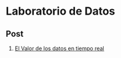 # Laboratorio de Datos

## Post

1. [El Valor de los datos en tiempo real](https://datos.gob.es/es/blog/el-valor-de-los-datos-en-tiempo-real)
